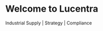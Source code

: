 <!DOCTYPE html>
<html>
<head>
  <title>Lucentra Investments</title>
</head>
<body>
  <h1>Welcome to Lucentra</h1>
  <p>Industrial Supply | Strategy | Compliance</p>
</body>
</html>
